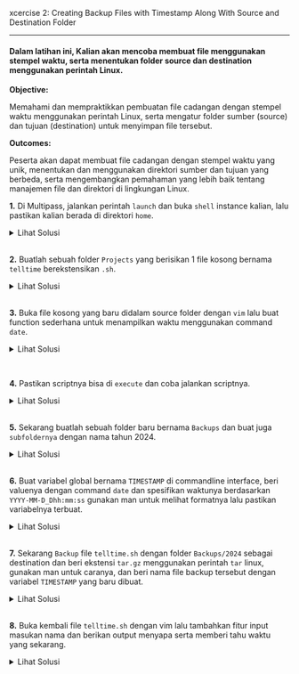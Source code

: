 xcercise 2: Creating Backup Files with Timestamp Along With Source and Destination Folder
***

#### Dalam latihan ini, Kalian akan mencoba membuat file menggunakan stempel waktu, serta menentukan folder source dan destination menggunakan perintah Linux.

**Objective:**

Memahami dan mempraktikkan pembuatan file cadangan dengan stempel waktu menggunakan perintah Linux, serta mengatur folder sumber (source) dan tujuan (destination) untuk menyimpan file tersebut.

**Outcomes:**

Peserta akan dapat membuat file cadangan dengan stempel waktu yang unik, menentukan dan menggunakan direktori sumber dan tujuan yang berbeda, serta mengembangkan pemahaman yang lebih baik tentang manajemen file dan direktori di lingkungan Linux.

**1.**  Di Multipass, jalankan perintah `launch` dan buka `shell` instance kalian, lalu pastikan kalian berada di direktori `home`.
  <details>
    <summary>Lihat Solusi</summary>
    <code>multipass shell lab-excercise</code><br />
    <code>cd /home/ubuntu</code>
  </details>

<br />

**2.**  Buatlah sebuah folder `Projects` yang berisikan 1 file kosong bernama `telltime` berekstensikan `.sh`. 
  <details>
    <summary>Lihat Solusi</summary>
    <code>mkdir Projects ; touch Projects/telltime.sh</code>
  </details>

<br />

**3.**  Buka file kosong yang baru didalam source folder dengan `vim` lalu buat function sederhana untuk menampilkan waktu menggunakan command `date`.
  <details>
    <summary>Lihat Solusi</summary>
    <pre>#!/bin/bash

function show_time() {
  echo "Current time: $(date)"
}

show_time</pre></details>

<br />

**4.**  Pastikan scriptnya bisa di `execute` dan coba jalankan scriptnya. 
  <details>
    <summary>Lihat Solusi</summary>
    <code>chmod +x Projects/telltime.sh</code><br />
    <code>Projects/telltime.sh</code>
  </details>

<br />

**5.**  Sekarang buatlah sebuah folder baru bernama `Backups` dan buat juga `subfoldernya` dengan nama tahun 2024. 
  <details>
    <summary>Lihat Solusi</summary>
    <code>mkdir -p Backups/2024</code>
  </details>

<br />

**6.**  Buat variabel global bernama `TIMESTAMP` di commandline interface, beri valuenya dengan command `date` dan spesifikan waktunya berdasarkan `YYYY-MM-D_Dhh:mm:ss` gunakan man untuk melihat formatnya lalu pastikan variabelnya terbuat. 
  <details>
    <summary>Lihat Solusi</summary>
    <code>TIMESTAMP=$(date "+%Y-%m-%d_%H:%M:%S")</code><br />
    <code>echo $TIMESTAMP</code>
  </details>

<br />

**7.**  Sekarang `Backup` file `telltime.sh` dengan folder `Backups/2024` sebagai destination dan beri ekstensi `tar.gz` menggunakan perintah `tar` linux, gunakan man untuk caranya, dan beri nama file backup tersebut dengan variabel `TIMESTAMP` yang baru dibuat.
  <details>
    <summary>Lihat Solusi</summary>
    <code>cd Projects ; tar -c -f ../Backups/2024/$TIMESTAMP.tar.gz telltime.sh</code>
  </details>

<br />

**8.**  Buka kembali file `telltime.sh` dengan vim lalu tambahkan fitur input masukan nama dan berikan output menyapa serta memberi tahu waktu yang sekarang.
  <details>
    <summary>Lihat Solusi</summary>
    <pre>#!/bin/bash

function show_time() {
	  read -p "Please enter your name: " name
	  echo "Hello, $name!"
	  echo "Right now is $(date) at Asia/Jakarta timezone"
	}
	
	show_time</pre></details>

<br />

**8.**  Coba jalankan script `telltime.sh` lalu backup lagi filenya dengan cara yang sama sebelumnya tetapi jalankan variabel `TIMESTAMP` lagi sebelum membackup, kemudian hapus `telltime.sh` nya.
  <details>
    <summary>Lihat Solusi</summary>
	<code>./telltime.sh</code><br />
	<code>TIMESTAMP=$(date "+%Y-%m-%d_%H:%M:%S") ; tar -cf ../Backups/2024/$TIMESTAMP.tar.gz telltime.sh</code><br />
	<code>rm telltime.sh</code>
  </details>

<br />

**9.**  Selanjutnya `ekstrak` script yang sebelumnya dihapus dengan file `backup` yang sudah dibuat dengan menggunakan perintah `tar` kedalam `source` directory, lihat man untuk caranya.
  <details>
    <summary>Lihat Solusi</summary>
	<code>tar -x -f ../Backups/2024/#archiveyangterbaru -C /home/ubuntu/Projects</code>
  </details>

**10.**  Terakhir hapus semua file dan folder yang ada.
  <details>
    <summary>Lihat Solusi</summary>
	<code>cd .. ; rm -rf *</code>
  </details>

Selamat kalian sudah bisa menguasai caranya membackup sebuah file berdasarkan source dan destination folder 🥳.

Salute buat kalian yang sama sekali tidak melihat solusi 😎.


